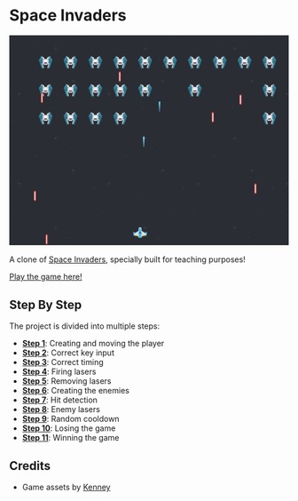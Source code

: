 # Space Invaders

![Screenshot](https://raw.githubusercontent.com/HackYourFutureBelgium/JavaScript2/master/Projects/space-game/screenshot.png)

A clone of [Space Invaders](https://en.wikipedia.org/wiki/Space_Invaders), specially built for teaching purposes!

[Play the game here!](https://www.enigmeta.com/spacegame/final/)

## Step By Step

The project is divided into multiple steps:

* [**Step 1**](./step01): Creating and moving the player
* [**Step 2**](./step02): Correct key input
* [**Step 3**](./step03): Correct timing
* [**Step 4**](./step04): Firing lasers
* [**Step 5**](./step05): Removing lasers
* [**Step 6**](./step06): Creating the enemies
* [**Step 7**](./step07): Hit detection
* [**Step 8**](./step08): Enemy lasers
* [**Step 9**](./step09): Random cooldown
* [**Step 10**](./step10): Losing the game
* [**Step 11**](./step11): Winning the game

## Credits

* Game assets by [Kenney](http://kenney.nl/assets/space-shooter-redux)
